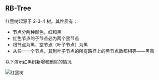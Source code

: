 ## RB-Tree
红黑树起源于 2-3-4 树。其性质有：
- 节点分两种颜色，红和黑
- 红色节点的子节点必为两个黑节点
- 根节点为黑，空节点（叶子节点）为黑
- 从任一一个节点，其到叶子节点的所有路径上的黑节点数都相等——黑高

以下演示红黑树新增和删除的情况

![红黑树](https://user-images.githubusercontent.com/59677595/178030793-a46d676f-11e3-48eb-a38c-59044eca3212.jpg)

